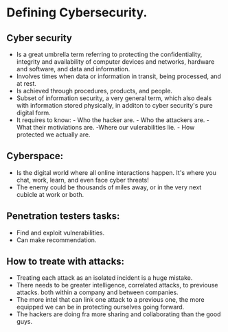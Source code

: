 # Defining Cybersecurity.
## Cyber security 
- Is a great umbrella term referring to protecting the confidentiality, integrity and availability of computer devices and networks, hardware and software, and data and information.
- Involves times when data or information in transit, being processed, and at rest.
- Is achieved through procedures, products, and people.
- Subset of information security, a very general term, which also deals with information stored physically, in additon to cyber security's pure digital form.
- It requires to know: - Who the hacker are. - Who the attackers are. -What their motiviations are. -Where our vulerabilities lie. - How protected we actually are.

## Cyberspace: 
- Is the digital world where all online interactions happen. It's where you chat, work, learn, and even face cyber threats! 
- The enemy could be thousands of miles away, or in the very next cubicle at work or both.

## Penetration testers tasks:
 - Find and exploit vulnerabilities.
 - Can make recommendation.

## How to treate with attacks:
- Treating each attack as an isolated incident is a huge mistake.
- There needs to be greater intelligence, correlated attacks, to previouse attacks. both within a company and between companies.
- The more intel that can link one attack to a previous one, the more equipped we can be in protecting ourselves going forward.
- The hackers are doing fra more sharing and collaborating than the good guys.